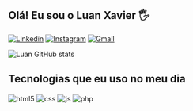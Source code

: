 ## Olá! Eu sou o Luan Xavier 🖐️

[![Linkedin](https://img.shields.io/badge/LinkedIn-0077B5?style=for-the-badge&logo=linkedin&logoColor=white)](https://www.linkedin.com/in/luangouveiax/)
[![Instagram](https://img.shields.io/badge/Instagram-E4405F?style=for-the-badge&logo=instagram&logoColor=white)](https://www.instagram.com/luangouveiax/)
[![Gmail](https://img.shields.io/badge/Gmail-D14836?style=for-the-badge&logo=gmail&logoColor=white)](mailto:luan.gouveiax@gmail.com)

![Luan GitHub stats](https://github-readme-stats.vercel.app/api?username=luangouveiax&show_icons=true&theme=radical&count_private=true)

## Tecnologias que eu uso no meu dia

<div style="display: inline_block">
  <img align="center" alt="html5" src="https://img.shields.io/badge/HTML5-E34F26?style=for-the-badge&logo=html5&logoColor=white" />
  <img align="center" alt="css" src="https://img.shields.io/badge/CSS3-1572B6?style=for-the-badge&logo=css3&logoColor=white" />
  <img align="center" alt="js" src="https://img.shields.io/badge/JavaScript-F7DF1E?style=for-the-badge&logo=javascript&logoColor=black" />
  <img align="center" alt="php" src="https://img.shields.io/badge/PHP-777BB4?style=for-the-badge&logo=php&logoColor=white" />
</div><br/>

